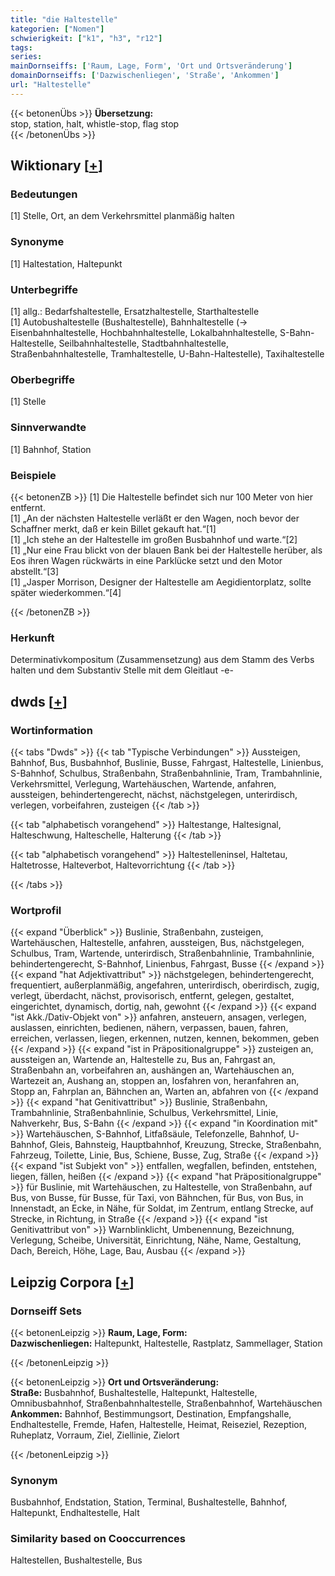 ```yaml
---
title: "die Haltestelle"
kategorien: ["Nomen"]
schwierigkeit: ["k1", "h3", "r12"]
tags:
series:
mainDornseiffs: ['Raum, Lage, Form', 'Ort und Ortsveränderung']
domainDornseiffs: ['Dazwischenliegen', 'Straße', 'Ankommen']
url: "Haltestelle"
---
```


{{< betonenÜbs >}}
**Übersetzung:**  
stop, station, halt, whistle-stop, flag stop  
{{< /betonenÜbs >}}

## Wiktionary [[+](https://de.wiktionary.org/wiki/Haltestelle)]

### Bedeutungen
[1] Stelle, Ort, an dem Verkehrsmittel planmäßig halten  

### Synonyme
[1] Haltestation, Haltepunkt  

### Unterbegriffe
[1] allg.: Bedarfshaltestelle, Ersatzhaltestelle, Starthaltestelle  
[1] Autobushaltestelle (Bushaltestelle), Bahnhaltestelle (→ Eisenbahnhaltestelle, Hochbahnhaltestelle, Lokalbahnhaltestelle, S-Bahn-Haltestelle, Seilbahnhaltestelle, Stadtbahnhaltestelle, Straßenbahnhaltestelle, Tramhaltestelle, U-Bahn-Haltestelle), Taxihaltestelle  

### Oberbegriffe
[1] Stelle  

### Sinnverwandte
[1] Bahnhof, Station  

### Beispiele
{{< betonenZB >}}
[1] Die Haltestelle befindet sich nur 100 Meter von hier entfernt.  
[1] „An der nächsten Haltestelle verläßt er den Wagen, noch bevor der Schaffner merkt, daß er kein Billet gekauft hat.“[1]  
[1] „Ich stehe an der Haltestelle im großen Busbahnhof und warte.“[2]  
[1] „Nur eine Frau blickt von der blauen Bank bei der Haltestelle herüber, als Eos ihren Wagen rückwärts in eine Parklücke setzt und den Motor abstellt.“[3]  
[1] „Jasper Morrison, Designer der Haltestelle am Aegidientorplatz, sollte später wiederkommen.“[4]  

{{< /betonenZB >}}
### Herkunft
Determinativkompositum (Zusammensetzung) aus dem Stamm des Verbs halten und dem Substantiv Stelle mit dem Gleitlaut -e-  



## dwds [[+](https://www.dwds.de/wb/Haltestelle)]

### Wortinformation
{{< tabs "Dwds" >}}
{{< tab "Typische Verbindungen" >}}
Aussteigen, Bahnhof, Bus, Busbahnhof, Buslinie, Busse, Fahrgast, Haltestelle, Linienbus, S-Bahnhof, Schulbus, Straßenbahn, Straßenbahnlinie, Tram, Trambahnlinie, Verkehrsmittel, Verlegung, Wartehäuschen, Wartende, anfahren, aussteigen, behindertengerecht, nächst, nächstgelegen, unterirdisch, verlegen, vorbeifahren, zusteigen
{{< /tab >}}

{{< tab "alphabetisch vorangehend" >}}
Haltestange, Haltesignal, Halteschwung, Halteschelle, Halterung
{{< /tab >}}

{{< tab "alphabetisch vorangehend" >}}
Haltestelleninsel, Haltetau, Haltetrosse, Halteverbot, Haltevorrichtung
{{< /tab >}}

{{< /tabs >}}

### Wortprofil
{{< expand "Überblick" >}} Buslinie, Straßenbahn, zusteigen, Wartehäuschen, Haltestelle, anfahren, aussteigen, Bus, nächstgelegen, Schulbus, Tram, Wartende, unterirdisch, Straßenbahnlinie, Trambahnlinie, behindertengerecht, S-Bahnhof, Linienbus, Fahrgast, Busse {{< /expand >}}
{{< expand "hat Adjektivattribut" >}} nächstgelegen, behindertengerecht, frequentiert, außerplanmäßig, angefahren, unterirdisch, oberirdisch, zugig, verlegt, überdacht, nächst, provisorisch, entfernt, gelegen, gestaltet, eingerichtet, dynamisch, dortig, nah, gewohnt {{< /expand >}}
{{< expand "ist Akk./Dativ-Objekt von" >}} anfahren, ansteuern, ansagen, verlegen, auslassen, einrichten, bedienen, nähern, verpassen, bauen, fahren, erreichen, verlassen, liegen, erkennen, nutzen, kennen, bekommen, geben {{< /expand >}}
{{< expand "ist in Präpositionalgruppe" >}} zusteigen an, aussteigen an, Wartende an, Haltestelle zu, Bus an, Fahrgast an, Straßenbahn an, vorbeifahren an, aushängen an, Wartehäuschen an, Wartezeit an, Aushang an, stoppen an, losfahren von, heranfahren an, Stopp an, Fahrplan an, Bähnchen an, Warten an, abfahren von {{< /expand >}}
{{< expand "hat Genitivattribut" >}} Buslinie, Straßenbahn, Trambahnlinie, Straßenbahnlinie, Schulbus, Verkehrsmittel, Linie, Nahverkehr, Bus, S-Bahn {{< /expand >}}
{{< expand "in Koordination mit" >}} Wartehäuschen, S-Bahnhof, Litfaßsäule, Telefonzelle, Bahnhof, U-Bahnhof, Gleis, Bahnsteig, Hauptbahnhof, Kreuzung, Strecke, Straßenbahn, Fahrzeug, Toilette, Linie, Bus, Schiene, Busse, Zug, Straße {{< /expand >}}
{{< expand "ist Subjekt von" >}} entfallen, wegfallen, befinden, entstehen, liegen, fällen, heißen {{< /expand >}}
{{< expand "hat Präpositionalgruppe" >}} für Buslinie, mit Wartehäuschen, zu Haltestelle, von Straßenbahn, auf Bus, von Busse, für Busse, für Taxi, von Bähnchen, für Bus, von Bus, in Innenstadt, an Ecke, in Nähe, für Soldat, im Zentrum, entlang Strecke, auf Strecke, in Richtung, in Straße {{< /expand >}}
{{< expand "ist Genitivattribut von" >}} Warnblinklicht, Umbenennung, Bezeichnung, Verlegung, Scheibe, Universität, Einrichtung, Nähe, Name, Gestaltung, Dach, Bereich, Höhe, Lage, Bau, Ausbau {{< /expand >}}

## Leipzig Corpora [[+](https://corpora.uni-leipzig.de/en/res?word=Haltestelle&corpusId=deu_newscrawl-public_2018)]

### Dornseiff Sets
{{< betonenLeipzig >}}
**Raum, Lage, Form:**  
**Dazwischenliegen:** Haltepunkt, Haltestelle, Rastplatz, Sammellager, Station  

{{< /betonenLeipzig >}}


{{< betonenLeipzig >}}
**Ort und Ortsveränderung:**  
**Straße:** Busbahnhof, Bushaltestelle, Haltepunkt, Haltestelle, Omnibusbahnhof, Straßenbahnhaltestelle, Straßenbahnhof, Wartehäuschen  
**Ankommen:** Bahnhof, Bestimmungsort, Destination, Empfangshalle, Endhaltestelle, Fremde, Hafen, Haltestelle, Heimat, Reiseziel, Rezeption, Ruheplatz, Vorraum, Ziel, Ziellinie, Zielort  

{{< /betonenLeipzig >}}

### Synonym
Busbahnhof, Endstation, Station, Terminal, Bushaltestelle, Bahnhof, Haltepunkt, Endhaltestelle, Halt


### Similarity based on Cooccurrences
Haltestellen, Bushaltestelle, Bus


